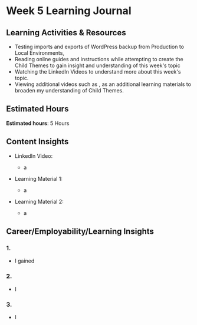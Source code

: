 # Week 5 Learning Journal <br/>

## Learning Activities & Resources
* Testing imports and exports of WordPress backup from Production to Local Environments,
* Reading online guides and instructions while attempting to create the Child Themes to gain insight and understanding of this week's topic
* Watching the LinkedIn Videos []() to understand more about this week's topic.
* Viewing additional videos such as , as an additional learning materials to broaden my understanding of Child Themes.


## Estimated Hours
**Estimated hours**: 5 Hours

## Content Insights
* LinkedIn Video: 
  - a


* Learning Material 1: 
  - a


* Learning Material 2: 
  - a



## Career/Employability/Learning Insights

### 1. <br>
  - I gained 


### 2. <br>
  - I


### 3.  <br>
  - I